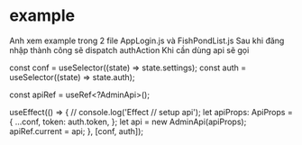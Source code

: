 # example

Anh xem example trong 2 file AppLogin.js và FishPondList.js
Sau khi đăng nhập thành công sẽ dispatch authAction
Khi cần dùng api sẽ gọi

const conf = useSelector((state) => state.settings);
const auth = useSelector((state) => state.auth);

const apiRef = useRef<?AdminApi>();

useEffect(() => {
// console.log('Effect // setup api');
let apiProps: ApiProps = {
...conf,
token: auth.token,
};
let api = new AdminApi(apiProps);
apiRef.current = api;
}, [conf, auth]);
